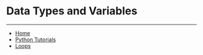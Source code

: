 # Data Types and Variables

---

- [Home](./../../README.md)
- [Python Tutorials](./../tutorials.md)
- [Loops](./1_loops.md)